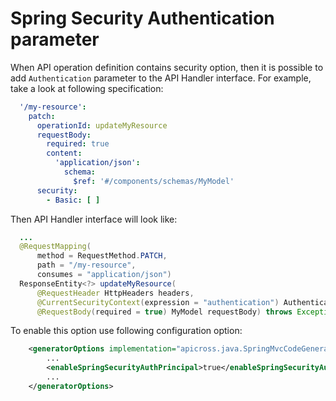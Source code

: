 # Spring Security Authentication parameter
When API operation definition contains security option, then it is possible to add `Authentication` parameter to the
API Handler interface. For example, take a look at following specification:
```yaml
  '/my-resource':
    patch:
      operationId: updateMyResource
      requestBody:
        required: true
        content:
          'application/json':
            schema:
              $ref: '#/components/schemas/MyModel'
      security:
        - Basic: [ ]
```
Then API Handler interface will look like:
```java
  ...
  @RequestMapping(
      method = RequestMethod.PATCH,
      path = "/my-resource",
      consumes = "application/json")
  ResponseEntity<?> updateMyResource(
      @RequestHeader HttpHeaders headers,
      @CurrentSecurityContext(expression = "authentication") Authentication authentication,
      @RequestBody(required = true) MyModel requestBody) throws Exception;
```
To enable this option use following configuration option:
```xml
    <generatorOptions implementation="apicross.java.SpringMvcCodeGeneratorOptions">
        ...
        <enableSpringSecurityAuthPrincipal>true</enableSpringSecurityAuthPrincipal>
        ...
    </generatorOptions>
```